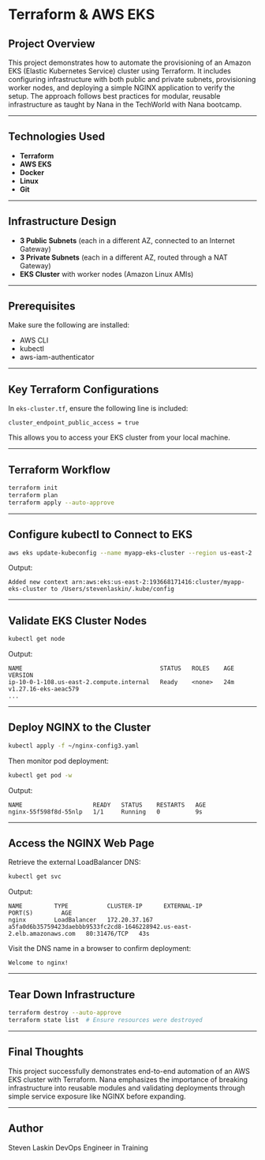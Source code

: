 # Terraform & AWS EKS

## Project Overview

This project demonstrates how to automate the provisioning of an Amazon EKS (Elastic Kubernetes Service) cluster using Terraform. It includes configuring infrastructure with both public and private subnets, provisioning worker nodes, and deploying a simple NGINX application to verify the setup. The approach follows best practices for modular, reusable infrastructure as taught by Nana in the TechWorld with Nana bootcamp.

---

## Technologies Used

* **Terraform**
* **AWS EKS**
* **Docker**
* **Linux**
* **Git**

---

## Infrastructure Design

* **3 Public Subnets** (each in a different AZ, connected to an Internet Gateway)
* **3 Private Subnets** (each in a different AZ, routed through a NAT Gateway)
* **EKS Cluster** with worker nodes (Amazon Linux AMIs)

---

## Prerequisites

Make sure the following are installed:

* AWS CLI
* kubectl
* aws-iam-authenticator

---

## Key Terraform Configurations

In `eks-cluster.tf`, ensure the following line is included:

```hcl
cluster_endpoint_public_access = true
```

This allows you to access your EKS cluster from your local machine.

---

## Terraform Workflow

```bash
terraform init
terraform plan
terraform apply --auto-approve
```

---

## Configure kubectl to Connect to EKS

```bash
aws eks update-kubeconfig --name myapp-eks-cluster --region us-east-2
```

Output:

```
Added new context arn:aws:eks:us-east-2:193668171416:cluster/myapp-eks-cluster to /Users/stevenlaskin/.kube/config
```

---

## Validate EKS Cluster Nodes

```bash
kubectl get node
```

Output:

```
NAME                                       STATUS   ROLES    AGE   VERSION
ip-10-0-1-108.us-east-2.compute.internal   Ready    <none>   24m   v1.27.16-eks-aeac579
...
```

---

## Deploy NGINX to the Cluster

```bash
kubectl apply -f ~/nginx-config3.yaml
```

Then monitor pod deployment:

```bash
kubectl get pod -w
```

Output:

```
NAME                    READY   STATUS    RESTARTS   AGE
nginx-55f598f8d-55nlp   1/1     Running   0          9s
```

---

## Access the NGINX Web Page

Retrieve the external LoadBalancer DNS:

```bash
kubectl get svc
```

Output:

```
NAME         TYPE           CLUSTER-IP      EXTERNAL-IP                                                               PORT(S)        AGE
nginx        LoadBalancer   172.20.37.167   a5fa0d6b35759423daebbb9533fc2cd8-1646228942.us-east-2.elb.amazonaws.com   80:31476/TCP   43s
```

Visit the DNS name in a browser to confirm deployment:

```
Welcome to nginx!
```

---

## Tear Down Infrastructure

```bash
terraform destroy --auto-approve
terraform state list  # Ensure resources were destroyed
```

---

## Final Thoughts

This project successfully demonstrates end-to-end automation of an AWS EKS cluster with Terraform. Nana emphasizes the importance of breaking infrastructure into reusable modules and validating deployments through simple service exposure like NGINX before expanding.

---

## Author

Steven Laskin
DevOps Engineer in Training
